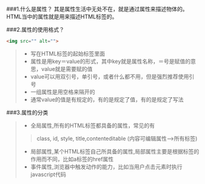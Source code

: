 ###1.什么是属性？
其是属性生活中无处不在，就是通过属性来描述物体的。HTML当中的属性就是用来描述HTML标签的。

###2.属性的使用格式？
```html
<img src="" alt=""> 
```
> * 写在HTML标签的起始标签里面
> * 属性是用key＝value的形式，其中key就是属性名称，＝号是赋值的意思，value就是需要赋的值
> * value可以用双引号，单引号，或者什么都不用，但是强烈推荐使用引号
> * 一组属性是用空格来隔开的
> * 通常value的值是有规定的，有的是规定了值，有的是规定了写法

###3.属性的分类
> * 全局属性,所有的HTML标签都具备的属性，常见的有
>> class, id, style, title,contenteditable (内容可编辑属性-->所有标签)  
> * 局部属性,某个HTML标签自己所具备的属性,局部属性主要是根据标签的作用而不同，比如a标签的href属性
> * 事件属性,浏览器中触发动作的能力，比如当用户点击元素时执行javascript代码